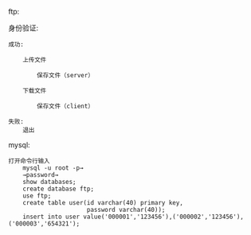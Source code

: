 ftp:

身份验证:

    成功:

        上传文件

            保存文件（server）

        下载文件

            保存文件（client）

    失败:
        退出

mysql:

    打开命令行输入
        mysql -u root -p→
        →password→
        show databases;
        create database ftp;
        use ftp;
        create table user(id varchar(40) primary key,
                          password varchar(40));
        insert into user value('000001','123456'),('000002','123456'),('000003','654321');
